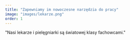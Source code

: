 ```yaml
---
title: "Zapewniamy im nowoczesne narzędzia do pracy"
image: "images/lekarze.png"
order: 1
---
```


"Nasi lekarze i pielęgniarki są światowej klasy fachowcami."
